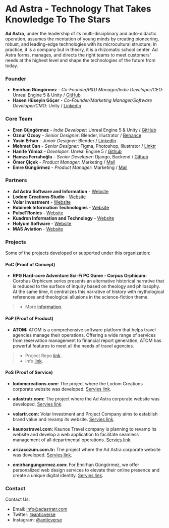 # Ad Astra - Technology That Takes Knowledge To The Stars

**Ad Astra**, under the leadership of its multi-disciplinary and auto-didactic operation, assumes the mentation of young minds by creating pioneering, robust, and leading-edge technologies with its microcultural structure; in practice, it is a company but in theory, it is a rhizomatic school center. Ad Astra forms, manages, and directs the right teams to meet customers' needs at the highest level and shape the technologies of the future from today.

### Founder
- **Emirhan Güngörmez** - *Co-Founder/R&D Manager/Indie Developer/CEO*: Unreal Engine 5 & Unity / [GitHub](https://github.com/emirhangungormez)
- **Hasen Hüseyin Göçer** - *Co-Founder/Marketing Manager/Software Developer/CMO*: Unity / [LinkedIn](https://www.linkedin.com/in/hasengocer/)

### Core Team
- **Eren Güngörmez** - *Indie Developer*: Unreal Engine 5 & Unity / [GitHub](https://github.com/erengungormez)
- **Öznur Özsoy** - *Senior Designer*: Blender, Illustrator / [Behance](https://www.behance.net/znurzsoy)
- **Yasin Erhan** - *Junoir Designer*: Blender / [LinkedIn](https://www.linkedin.com/in/yasin-erhan/)
- **Mehmet Can** - *Senior Designer*: Figma, Photoshop, Illustrator / [Linktr](https://linktr.ee/canframe)
- **Hanife Yılmaz** - *Developer*: Unreal Engine 5 / [Github](https://github.com/MTMLYNX)
- **Hamza Ferrahoğlu** - *Senior Developer*: Django, Backend / [Github](https://github.com/npcHamza)
- **Ömer Çiçek** - *Product Manager*: Marketing / [Mail](mailto:omer@adastratr.com)
- **Emre Güngörmez** - *Product Manager*: Marketing / [Mail](mailto:emre@adastratr.com)

### Partners
- **Ad Astra Software and Information** - [Website](https://www.adastratr.com)
- **Lodom Creations Studio** - [Website](https://anticverse.github.io/lodom)
- **Volar Investment** - [Website](https://www.volartr.com)
- **Robimek Information Technologies** - [Website](https://www.robimek.com)
- **PulseTRonics** - [Website](https://pulsetronics.com.tr)
- **Kuadron Information and Technology** - [Website](https://www.kuadron.com)
- **Holyum Software** - [Website](https://www.holyum.com/)
- **MAS Aviation** - [Website](http://mashavacilik.com)

### Projects
Some of the projects developed or supported under this organization:

#### PoC (Proof of Concept)

- **RPG Hard-core Adventure Sci-Fi PC Game - Corpus Orphicum:** Corphus Orphicum series presents an alternative historical narrative that is reduced to the surface of inquiry based on theology and philosophy. At the same time, it centralizes this narrative of history with mythological references and theological allusions in the science-fiction theme.
>  - More [information](https://www.instagram.com/corpusorphicum/).
 
#### PoP (Proof of Product)
- **ATOM:** ATOM is a comprehensive software platform that helps travel agencies manage their operations. Offering a wide range of services from reservation management to financial report generation, ATOM has powerful features to meet all the needs of travel agencies.
>  - Project Repo [link](https://github.com/adastratr/atom).
>  - Info [link](https://adastratr.com/blog/atom).


#### PoS (Proof of Service)

- **lodomcreations.com:** The project where the Lodom Creations corporate website was developed. [Servies link](https://github.com/anticverse/lodom).

- **adastratr.com:** The project where the Ad Astra corporate website was developed. [Servies link](https://adastratr.com).
 
- **volartr.com:** Volar Investment and Project Company aims to establish brand value and revamp its website. [Servies link](https://volartr.com). 

- **kaunostravel.com:** Kaunos Travel company is planning to revamp its website and develop a web application to facilitate seamless management of all departmental operations. [Servies link](https://kaunostravel.com).
 
- **arizacozum.com.tr:** The project where the Ad Astra corporate website was developed. [Servies link](https://arizacozum.com.tr).
 
- **emirhangungormez.com:** For Emirhan Güngörmez, we offer personalized web design services to elevate their online presence and create a unique digital identity. [Servies link](https://emirhangungormez.com).

### Contact

Contact Us:

- Email: [info@adastratr.com](mailto:info@adastratr.com)
- Twitter: [@anticverse](https://twitter.com/anticverse)
- Instagram: [@anticverse](https://www.instagram.com/adastratr)
